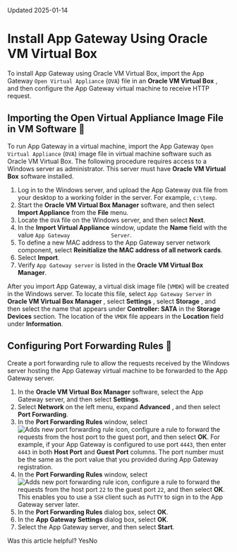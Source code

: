 Updated 2025-01-14
# Install App Gateway Using Oracle VM Virtual Box
To install App Gateway using Oracle VM Virtual Box, import the App Gateway `Open Virtual Appliance` (`OVA`) file in an **Oracle VM Virtual Box** , and then configure the App Gateway virtual machine to receive HTTP request.
## Importing the Open Virtual Appliance Image File in VM Software 🔗 
To run App Gateway in a virtual machine, import the App Gateway `Open Virtual Appliance` (`OVA`) image file in virtual machine software such as Oracle VM Virtual Box.
The following procedure requires access to a Windows server as administrator. This server must have **Oracle VM Virtual Box** software installed.
  1. Log in to the Windows server, and upload the App Gateway `OVA` file from your desktop to a working folder in the server. For example, `c:\temp`.
  2. Start the **Oracle VM Virtual Box Manager** software, and then select **Import Appliance** from the **File** menu.
  3. Locate the `OVA` file on the Windows server, and then select **Next**.
  4. In the **Import Virtual Appliance** window, update the **Name** field with the value `App Gateway             Server`.
  5. To define a new MAC address to the App Gateway server network component, select **Reinitialize the MAC address of all network cards**.
  6. Select **Import**.
  7. Verify `App Gateway server` is listed in the **Oracle VM Virtual Box Manager**.


After you import App Gateway, a virtual disk image file (`VMDK`) will be created in the Windows server.
To locate this file, select `App Gateway Server` in **Oracle VM Virtual Box Manager** , select **Settings** , select **Storage** , and then select the name that appears under **Controller: SATA** in the **Storage Devices** section. The location of the `VMDK` file appears in the **Location** field under **Information**.
## Configuring Port Forwarding Rules 🔗 
Create a port forwarding rule to allow the requests received by the Windows server hosting the App Gateway virtual machine to be forwarded to the App Gateway server.
  1. In the **Oracle VM Virtual Box Manager** software, select the App Gateway server, and then select **Settings**.
  2. Select **Network** on the left menu, expand **Advanced** , and then select **Port Forwarding**.
  3. In the **Port Forwarding Rules** window, select ![Adds new port forwarding rule icon](https://docs.oracle.com/en-us/iaas/Content/Resources/Images/iam-oracle-vm-virtual-box-adds-new-port-forwarding-rule-icon.png), configure a rule to forward the requests from the host port to the guest port, and then select **OK**.
For example, if your App Gateway is configured to use port `4443`, then enter `4443` in both **Host Port** and **Guest Port** columns.
The port number must be the same as the port value that you provided during App Gateway registration.
  4. In the **Port Forwarding Rules** window, select ![Adds new port forwarding rule icon](https://docs.oracle.com/en-us/iaas/Content/Resources/Images/iam-oracle-vm-virtual-box-adds-new-port-forwarding-rule-icon.png), configure a rule to forward the requests from the host port `22` to the guest port `22`, and then select **OK**.
This enables you to use a `SSH` client such as `PuTTY` to sign in to the App Gateway server later.
  5. In the **Port Forwarding Rules** dialog box, select **OK**.
  6. In the **App Gateway Settings** dialog box, select **OK**.
  7. Select the App Gateway server, and then select **Start**.


Was this article helpful?
YesNo

